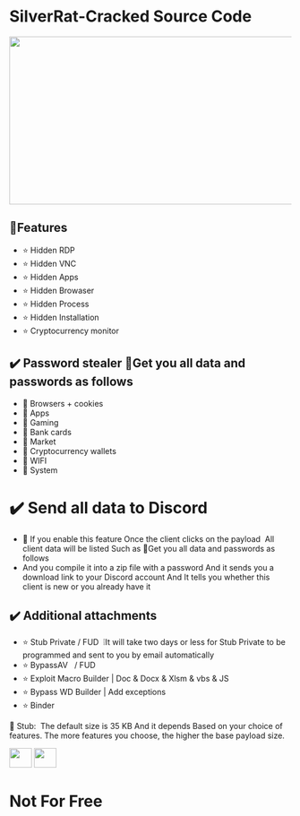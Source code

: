 # SilverRat-Cracked Source Code


[<img src="https://media.discordapp.net/attachments/1154403675977031730/1168322673118543943/image.jpg?ex=65515847&is=653ee347&hm=2a662719bd3e25e5017e3ede2ef56b7f0f309213ab0ec9272b8c548c4e8d61a9&=&width=576&height=325" width="600" height="300"
/>](https://vimeo.com/879212957)





## 🔰Features
- ⭐️ Hidden RDP 
- ⭐️ Hidden VNC
- ⭐️ Hidden Apps
- ⭐️ Hidden Browaser
- ⭐️ Hidden Process
- ⭐️ Hidden Installation
- ⭐️ Cryptocurrency monitor

## ✔️ Password stealer 🔐Get you all data and passwords as follows
- 🔑 Browsers + cookies
- 🔑 Apps
- 🔑 Gaming
- 🔑 Bank cards
- 🔑 Market
- 🔑 Cryptocurrency wallets
- 🔑 WIFI
- 🔑 System

 # ✔️ Send all data to Discord
- 🔔 If you enable this feature Once the client clicks on the payload  All client data will be listed Such as 🔐Get you all data and passwords as follows
- And you compile it into a zip file with a password And it sends you a download link to your Discord account And It tells you whether this client is new or you already have it

## ✔️ Additional attachments
- ⭐️ Stub Private / FUD  ❕It will take two days or less for Stub Private to be programmed and sent to you by email automatically
- ⭐️ BypassAV   / FUD  
- ⭐️ Exploit Macro Builder | Doc & Docx & Xlsm & vbs & JS
- ⭐️ Bypass WD Builder | Add exceptions
- ⭐️ Binder




🐳 Stub:  The default size is 35 KB And it depends Based on your choice of features. The more features you choose,
the higher the base payload size.








[<img src="https://media.discordapp.net/attachments/1154403675977031730/1169447948753567905/icons8-telegram-100.png?ex=65557046&is=6542fb46&hm=38bee40bbcf8de01316582c7d66b01b3e1eb6d7e869051b649f3073b3fd64a7b&=" width="40" height="35"
/>](https://t.me/RE_Stunex)
[<img src="https://media.discordapp.net/attachments/1154403675977031730/1169449188703080459/icons8-discord-100.png?ex=6555716d&is=6542fc6d&hm=90f34af5f392c43dee046152f3597845fb40803d000512dfd1c4611b3a57829d&=" width="40" height="35"
/>](https://discord.gg/VU2zZPyT4U)

# Not For Free
